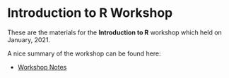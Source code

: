

# Introduction to R Workshop


These are the materials for the **Introduction to R** workshop which held on January, 2021.

A nice summary of the workshop can be found here:

- [Workshop Notes](https://omidghasemi21.github.io/introduction_to_R_workshop/scripts/workshop_notes.html)


